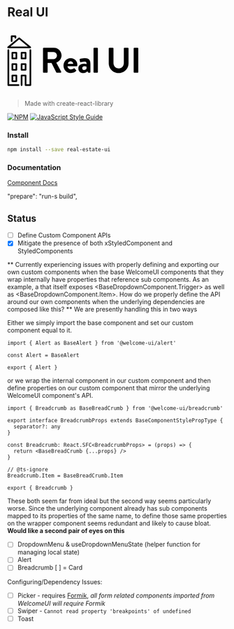 # Real UI

<svg class='jsx-2263963463 artboard'>
  <svg
    viewBox='-141.56705517517742 -105 519.9614213723605 200'
    xmlns='http://www.w3.org/2000/svg'
    xmlns:xlink='http://www.w3.org/1999/xlink'
    version='1.1'
    class='jsx-2263963463 artboard-inner'
    style='width: 339px; height: 130.394px; max-height: 100%;'
  >
    <g
      transform='translate(-12.816901408450704 42.59154929577465) scale(1.9561815336463222)'
      fill='#000'
    >
      <g id='line1'>
        <path d='M6.552-1.368C6.552-0.648 7.128 0 7.920 0L14.544 0C15.264 0 15.912-0.648 15.912-1.368L15.912-19.728L23.904-19.728L33.480-0.648C33.624-0.360 33.984 0 34.632 0L42.192 0C43.416 0 43.920-1.152 43.416-2.088L33.552-20.376C39.816-22.896 44.208-28.296 44.208-34.920C44.208-43.488 37.152-50.400 28.512-50.400L7.920-50.400C7.128-50.400 6.552-49.752 6.552-49.032ZM15.984-27.432L15.984-41.760L27.720-41.760C31.536-41.760 34.848-38.592 34.848-34.776C34.848-30.744 31.536-27.432 27.720-27.432Z'></path>
        <path d='M48.139-14.400C48.139-6.120 54.259 0.720 62.899 0.720C67.579 0.720 71.251-1.008 73.627-3.240C74.347-3.816 74.203-4.608 73.699-5.112L70.747-8.496C70.243-9.072 69.595-8.928 68.875-8.496C67.579-7.560 65.491-6.696 63.259-6.696C59.083-6.696 56.563-10.008 56.347-12.960L74.779-12.960C75.427-12.960 76.075-13.464 76.147-14.184C76.219-14.688 76.291-15.624 76.291-16.128C76.291-23.904 70.243-29.520 62.827-29.520C54.259-29.520 48.139-22.536 48.139-14.400ZM56.995-18.000C57.355-20.736 59.731-22.896 62.611-22.896C65.347-22.896 67.651-20.664 67.867-18.000Z'></path>
        <path d='M78.278-9.144C78.278-3.024 82.238 0.720 87.998 0.720C92.462 0.720 95.126-1.440 96.782-2.952L97.646-1.008C98.006-0.216 98.366 0 98.870 0L101.462 0C102.182 0 102.830-0.648 102.830-1.368L102.830-16.992C102.830-24.840 100.742-29.520 91.742-29.520C87.134-29.520 82.526-28.368 81.950-28.152C81.302-27.936 80.726-27.432 80.942-26.352L81.590-22.608C81.734-21.672 82.238-21.024 83.246-21.312C84.902-21.816 88.646-22.392 91.310-22.392C93.974-22.392 95.126-21.096 95.054-17.424C95.054-17.424 92.678-18.216 89.798-18.216C82.454-18.216 78.278-14.256 78.278-9.144ZM86.198-9.144C86.198-11.448 88.070-13.032 90.878-13.032C92.966-13.032 94.910-12.168 94.910-12.168L94.910-8.208C94.478-7.344 92.246-5.400 89.942-5.400C87.710-5.400 86.198-6.984 86.198-9.144Z'></path>
        <path d='M109.138-1.368C109.138-0.648 109.786 0 110.506 0L116.554 0C117.274 0 117.922-0.648 117.922-1.368L117.922-49.032C117.922-49.752 117.274-50.400 116.554-50.400L110.506-50.400C109.786-50.400 109.138-49.752 109.138-49.032Z'></path>
        <path d=''></path>
        <path d='M140.040-19.080C140.040-8.136 148.752 0.720 160.056 0.720C171.432 0.720 180.144-8.136 180.144-19.080L180.144-49.032C180.144-49.752 179.496-50.400 178.776-50.400L171.936-50.400C171.144-50.400 170.568-49.752 170.568-49.032L170.568-19.512C170.568-13.464 166.320-8.640 160.056-8.640C153.792-8.640 149.616-13.464 149.616-19.584L149.616-49.032C149.616-49.752 149.040-50.400 148.248-50.400L141.408-50.400C140.688-50.400 140.040-49.752 140.040-49.032Z'></path>
        <path d='M190.555-1.368C190.555-0.648 191.203 0 191.923 0L198.619 0C199.339 0 199.987-0.648 199.987-1.368L199.987-49.032C199.987-49.752 199.339-50.400 198.619-50.400L191.923-50.400C191.203-50.400 190.555-49.752 190.555-49.032Z'></path>
      </g>
    </g>
    <g
      transform='translate(-193.40746618853893 -104.83214079267364) scale(1.9983212649956614)'
      id='logomark'
    >
      <g fill='#000'>
        <path d='M43.89 92.26h-7.956a1.665 1.665 0 0 1-1.665-1.665V79.357c0-.919.746-1.664 1.665-1.664h7.956c.919 0 1.664.745 1.664 1.664v11.237c0 .921-.745 1.666-1.664 1.666zm-6.292-3.328h4.627v-7.91h-4.627v7.91zM43.89 69.725h-7.956a1.665 1.665 0 0 1-1.665-1.663V56.823c0-.919.746-1.665 1.665-1.665h7.956c.919 0 1.664.746 1.664 1.665v11.238c0 .918-.745 1.664-1.664 1.664zm-6.292-3.329h4.627v-7.909h-4.627v7.909zM43.89 47.189h-7.956a1.665 1.665 0 0 1-1.665-1.664V34.288c0-.919.746-1.664 1.665-1.664h7.956c.919 0 1.664.745 1.664 1.664v11.237c0 .919-.745 1.664-1.664 1.664zm-6.292-3.328h4.627v-7.909h-4.627v7.909zM62.206 69.725H54.25a1.664 1.664 0 0 1-1.664-1.663V56.823c0-.919.745-1.665 1.664-1.665h7.956c.919 0 1.664.746 1.664 1.665v11.238c0 .918-.745 1.664-1.664 1.664zm-6.292-3.329h4.628v-7.909h-4.628v7.909zM62.206 47.189H54.25a1.664 1.664 0 0 1-1.664-1.664V34.288c0-.919.745-1.664 1.664-1.664h7.956c.919 0 1.664.745 1.664 1.664v11.237c0 .919-.745 1.664-1.664 1.664zm-6.292-3.328h4.628v-7.909h-4.628v7.909zM34.493 12.831a1.664 1.664 0 0 1-1.664-1.664V1.58c0-.919.745-1.664 1.664-1.664h7.543c.92 0 1.665.745 1.665 1.664v2.913a1.664 1.664 0 0 1-3.329 0V3.244h-4.215v7.923a1.664 1.664 0 0 1-1.664 1.664zM71.41 25.227H27.605a1.664 1.664 0 0 1-1.055-2.95L48.453 4.318a1.664 1.664 0 0 1 2.11 0l21.902 17.958a1.665 1.665 0 0 1-1.055 2.951zm-39.151-3.329h34.497L49.507 7.757 32.259 21.898z'></path>
        <path d='M48.157 100H27.978a1.664 1.664 0 0 1-1.664-1.664V29.162a1.664 1.664 0 0 1 3.328 0v67.51h18.515a1.664 1.664 0 1 1 0 3.328zM71.714 100h-9.508a1.664 1.664 0 0 1-1.664-1.664V80.954h-4.628v17.382a1.664 1.664 0 0 1-3.328 0V79.29c0-.919.745-1.664 1.664-1.664h7.956c.919 0 1.664.745 1.664 1.664v17.382h6.18v-67.51a1.664 1.664 0 0 1 3.328 0v69.174c0 .919-.745 1.664-1.664 1.664z'></path>
      </g>
    </g>
  </svg>
</svg>

> Made with create-react-library

[![NPM](https://img.shields.io/npm/v/real-estate-ui.svg)](https://www.npmjs.com/package/real-estate-ui) [![JavaScript Style Guide](https://img.shields.io/badge/code_style-standard-brightgreen.svg)](https://standardjs.com)

### Install

```bash
npm install --save real-estate-ui
```

### Documentation

[Component Docs](src/docs/components)

"prepare": "run-s build",

## Status

- [ ] Define Custom Component APIs
- [x] Mitigate the presence of both xStyledComponent and StyledComponents

**
Currently experiencing issues with properly defining and exporting our own custom components when the base WelcomeUI components that they wrap internally have properties that reference sub components. As an example,
a <BaseDropdownComponent> that itself exposes <BaseDropdownComponent.Trigger> as well as <BaseDropdownComponent.Item>. How do we properly define the API around our own components when the underlying dependencies are composed like this?
**
We are presently handling this in two ways

Either we simply import the base component and set our custom component equal to it.

```
import { Alert as BaseAlert } from '@welcome-ui/alert'

const Alert = BaseAlert

export { Alert }

```

or we wrap the internal component in our custom component and then define properties on our custom component that mirror the underlying WelcomeUI component's API.

```
import { Breadcrumb as BaseBreadCrumb } from '@welcome-ui/breadcrumb'

export interface BreadcrumbProps extends BaseComponentStylePropType {
  separator?: any
}

const Breadcrumb: React.SFC<BreadcrumbProps> = (props) => {
  return <BaseBreadCrumb {...props} />
}

// @ts-ignore
Breadcrumb.Item = BaseBreadCrumb.Item

export { Breadcrumb }

```

These both seem far from ideal but the second way seems particularly worse. Since the underlying component already has sub components mapped to its properties of the same name, to define those same properties on the wrapper component
seems redundant and likely to cause bloat. **Would like a second pair of eyes on this**

- [ ] DropdownMenu & useDropdownMenuState (helper function for managing local state)
- [ ] Alert
- [ ] Breadcrumb
      [ ] = Card

Configuring/Dependency Issues:

- [ ] Picker - requires [Formik](https://formik.org/), _all form related components imported from WelcomeUI will require Formik_
- [ ] Swiper - `Cannot read property 'breakpoints' of undefined`
- [ ] Toast
